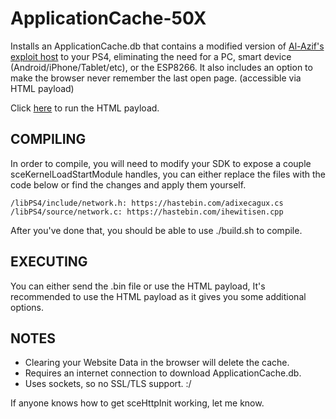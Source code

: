 
# ApplicationCache-50X

Installs an ApplicationCache.db that contains a modified version of [Al-Azif's exploit host](https://github.com/Al-Azif/ps4-exploit-host) to your PS4, eliminating the need for a PC, smart device (Android/iPhone/Tablet/etc), or the ESP8266.  It also includes an option to make the browser never remember the last open page. (accessible via HTML payload)

Click [here](https://cdn.rawgit.com/HotdogWithMustard/ApplicationCache-50X/a1ba5a84136b1b7baccbdd52c4011d76fcb13f6a/bin/Index.html) to run the HTML payload.

## COMPILING

In order to compile, you will need to modify your SDK to expose a couple sceKernelLoadStartModule handles, you can either replace the files with the code below or find the changes and apply them yourself.

	/libPS4/include/network.h: https://hastebin.com/adixecagux.cs
	/libPS4/source/network.c: https://hastebin.com/ihewitisen.cpp

After you've done that, you should be able to use ./build.sh to compile.

## EXECUTING

You can either send the .bin file or use the HTML payload, It's recommended to use the HTML payload as it gives you some additional options.

## NOTES

 - Clearing your Website Data in the browser will delete the cache.
 - Requires an internet connection to download ApplicationCache.db.
 - Uses sockets, so no SSL/TLS support. :/

If anyone knows how to get sceHttpInit working, let me know.
